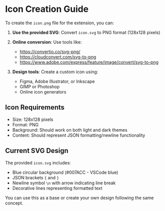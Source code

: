 # Icon Creation Guide

To create the `icon.png` file for the extension, you can:

1. **Use the provided SVG**: Convert `icon.svg` to PNG format (128x128 pixels)
2. **Online conversion**: Use tools like:

   - <https://convertio.co/svg-png/>
   - <https://cloudconvert.com/svg-to-png>
   - <https://www.adobe.com/express/feature/image/convert/svg-to-png>

3. **Design tools**: Create a custom icon using:
   - Figma, Adobe Illustrator, or Inkscape
   - GIMP or Photoshop
   - Online icon generators

## Icon Requirements

- Size: 128x128 pixels
- Format: PNG
- Background: Should work on both light and dark themes
- Content: Should represent JSON formatting/newline functionality

## Current SVG Design

The provided `icon.svg` includes:

- Blue circular background (#007ACC - VSCode blue)
- JSON brackets `{` and `}`
- Newline symbol `\n` with arrow indicating line break
- Decorative lines representing formatted text

You can use this as a base or create your own design following the same concept.